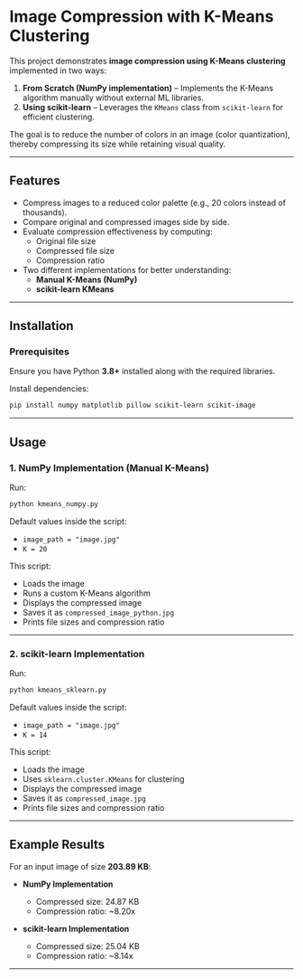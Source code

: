 # Image Compression with K-Means Clustering

This project demonstrates **image compression using K-Means clustering** implemented in two ways:  

1. **From Scratch (NumPy implementation)** – Implements the K-Means algorithm manually without external ML libraries.  
2. **Using scikit-learn** – Leverages the `KMeans` class from `scikit-learn` for efficient clustering.  

The goal is to reduce the number of colors in an image (color quantization), thereby compressing its size while retaining visual quality.  

---

## Features

- Compress images to a reduced color palette (e.g., 20 colors instead of thousands).  
- Compare original and compressed images side by side.  
- Evaluate compression effectiveness by computing:  
  - Original file size  
  - Compressed file size  
  - Compression ratio  
- Two different implementations for better understanding:  
  - **Manual K-Means (NumPy)**  
  - **scikit-learn KMeans**  

---

## Installation

### Prerequisites
Ensure you have Python **3.8+** installed along with the required libraries.

Install dependencies:

```bash
pip install numpy matplotlib pillow scikit-learn scikit-image
```

---

## Usage

### 1. NumPy Implementation (Manual K-Means)

Run:

```bash
python kmeans_numpy.py
```

Default values inside the script:
- `image_path = "image.jpg"`
- `K = 20`

This script:
- Loads the image
- Runs a custom K-Means algorithm
- Displays the compressed image
- Saves it as `compressed_image_python.jpg`
- Prints file sizes and compression ratio

---

### 2. scikit-learn Implementation

Run:

```bash
python kmeans_sklearn.py
```

Default values inside the script:
- `image_path = "image.jpg"`
- `K = 14`

This script:
- Loads the image
- Uses `sklearn.cluster.KMeans` for clustering
- Displays the compressed image
- Saves it as `compressed_image.jpg`
- Prints file sizes and compression ratio

---

## Example Results

For an input image of size **203.89 KB**:

- **NumPy Implementation**  
  - Compressed size: 24.87 KB  
  - Compression ratio: ~8.20x  

- **scikit-learn Implementation**  
  - Compressed size: 25.04 KB  
  - Compression ratio: ~8.14x  

---